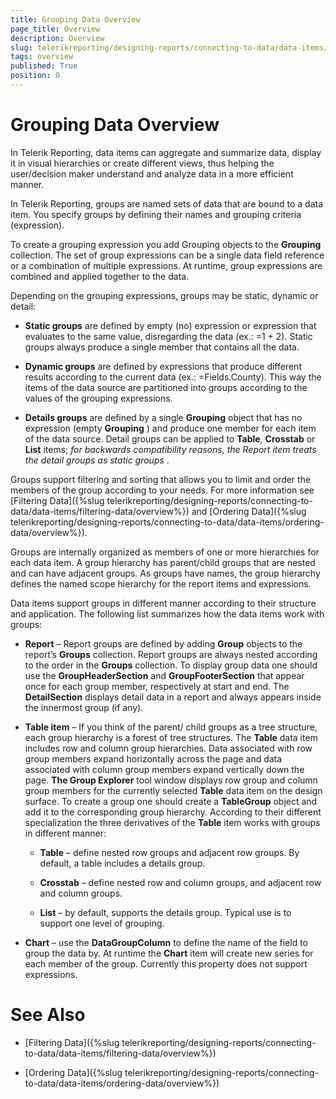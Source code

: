 ```yaml
---
title: Grouping Data Overview
page_title: Overview 
description: Overview
slug: telerikreporting/designing-reports/connecting-to-data/data-items/grouping-data/overview
tags: overview
published: True
position: 0
---
```


# Grouping Data Overview

In Telerik Reporting, data items can aggregate and summarize data, display it in visual hierarchies or create different views, thus helping the user/decision maker understand and analyze data in a more efficient manner.       

In Telerik Reporting, groups are named sets of data that are bound to a data item. You specify groups by defining their names and grouping criteria (expression).         

To create a grouping expression you add Grouping objects to the __Grouping__ collection. The set of group expressions can be a single data field reference or a combination of multiple expressions. At runtime, group expressions are combined and applied together to the data.         

Depending on the grouping expressions, groups may be static, dynamic or detail:         

* __Static groups__ are defined by empty (no) expression or expression that evaluates to the same value, disregarding the data (ex.: =1 + 2). Static groups always produce a single member that contains all the data.             

* __Dynamic groups__ are defined by expressions that produce different results according to the current data (ex.: =Fields.County). This way the items of the data source are partitioned into groups according to the values of the grouping expressions.             

* __Details groups__ are defined by a single __Grouping__ object that has no expression (empty __Grouping__ ) and produce one member for each item of the data source. Detail groups can be applied to __Table__, __Crosstab__ or __List__ items; *for backwards compatibility reasons, the Report item treats the detail groups as static groups* .             

Groups support filtering and sorting that allows you to limit and order the members of the group according to your needs. For more information see [Filtering Data]({%slug telerikreporting/designing-reports/connecting-to-data/data-items/filtering-data/overview%}) and [Ordering Data]({%slug telerikreporting/designing-reports/connecting-to-data/data-items/ordering-data/overview%}).         

Groups are internally organized as members of one or more hierarchies for each data item. A group hierarchy has parent/child groups that are nested and can have adjacent groups. As groups have names, the group hierarchy defines the named scope hierarchy for the report items and expressions.         

Data items support groups in different manner according to their structure and application. The following list summarizes how the data items work with groups:         

* __Report__  – Report groups are defined by adding __Group__  objects to the report’s __Groups__  collection. Report groups are always nested according to the order in the __Groups__  collection. To display group data one should use the __GroupHeaderSection__ and __GroupFooterSection__ that appear once for each group member, respectively at start and end. The __DetailSection__  displays detail data in a report and always appears inside the innermost group (if any).             

* __Table item__ – If you think of the parent/ child groups as a tree structure, each group hierarchy is a forest of tree structures. The __Table__ data item includes row and column group hierarchies. Data associated with row group members expand horizontally across the page and data associated with column group members expand vertically down the page. __The Group Explorer__  tool window displays row group and column group members for the currently selected __Table__  data item on the design surface. To create a group one should create a __TableGroup__  object and add it to the corresponding group hierarchy. According to their different specialization the three derivatives of the __Table__  item works with groups in different manner:               

   * __Table__ – define nested row groups and adjacent row groups. By default, a table includes a details group.                   

   * __Crosstab__ – define nested row and column groups, and adjacent row and column groups.                   

   * __List__ – by default, supports the details group. Typical use is to support one level of grouping.                   

* __Chart__ – use the __DataGroupColumn__ to define the name of the field to group the data by. At runtime the __Chart__ item will create new series for each member of the group. Currently this property does not support expressions.
            

# See Also

 * [Filtering Data]({%slug telerikreporting/designing-reports/connecting-to-data/data-items/filtering-data/overview%})

 * [Ordering Data]({%slug telerikreporting/designing-reports/connecting-to-data/data-items/ordering-data/overview%})

